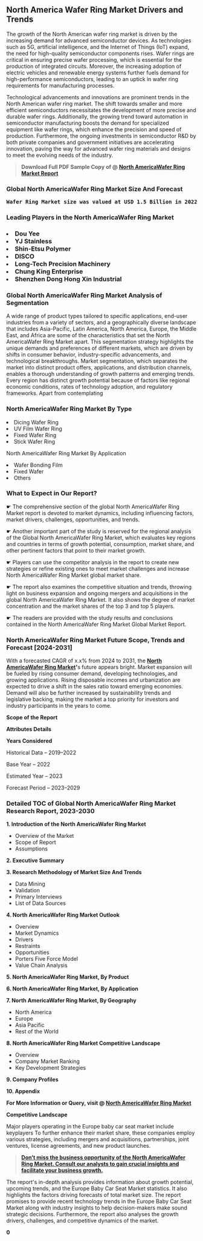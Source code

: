 <p><h2>North America Wafer Ring Market Drivers and Trends</h2><p>The growth of the North American wafer ring market is driven by the increasing demand for advanced semiconductor devices. As technologies such as 5G, artificial intelligence, and the Internet of Things (IoT) expand, the need for high-quality semiconductor components rises. Wafer rings are critical in ensuring precise wafer processing, which is essential for the production of integrated circuits. Moreover, the increasing adoption of electric vehicles and renewable energy systems further fuels demand for high-performance semiconductors, leading to an uptick in wafer ring requirements for manufacturing processes.</p><p>Technological advancements and innovations are prominent trends in the North American wafer ring market. The shift towards smaller and more efficient semiconductors necessitates the development of more precise and durable wafer rings. Additionally, the growing trend toward automation in semiconductor manufacturing boosts the demand for specialized equipment like wafer rings, which enhance the precision and speed of production. Furthermore, the ongoing investments in semiconductor R&D by both private companies and government initiatives are accelerating innovation, paving the way for advanced wafer ring materials and designs to meet the evolving needs of the industry.</p></p><blockquote id="" class=""><strong>Download Full PDF Sample Copy of @&nbsp;<a href="https://www.verifiedmarketreports.com/download-sample/?rid=227212&utm_source=GitHub-Jan&utm_medium=264" target="_blank">North AmericaWafer Ring Market Report</a>&nbsp;&nbsp;</strong></blockquote><h3 id="" class=""><strong>Global&nbsp;North AmericaWafer Ring Market Size And Forecast</strong></h3><pre class="reader-text-block__code-block"><strong>Wafer Ring Market size was valued at USD 1.5 Billion in 2022 and is projected to reach USD 3.2 Billion by 2030, growing at a CAGR of 10.2% from 2024 to 2030.</strong></pre><h3 id="" class="">Leading Players in the&nbsp;North AmericaWafer Ring Market</h3><h3 class=""></Li><Li>Dou Yee</Li><Li> YJ Stainless</Li><Li> Shin-Etsu Polymer</Li><Li> DISCO</Li><Li> Long-Tech Precision Machinery</Li><Li> Chung King Enterprise</Li><Li> Shenzhen Dong Hong Xin Industrial</h3><h3 id="" class="">Global&nbsp;North AmericaWafer Ring Market Analysis of Segmentation</h3><p id="" class="">A wide range of product types tailored to specific applications, end-user industries from a variety of sectors, and a geographically diverse landscape that includes Asia-Pacific, Latin America, North America, Europe, the Middle East, and Africa are some of the characteristics that set the North AmericaWafer Ring Market apart. This segmentation strategy highlights the unique demands and preferences of different markets, which are driven by shifts in consumer behavior, industry-specific advancements, and technological breakthroughs. Market segmentation, which separates the market into distinct product offers, applications, and distribution channels, enables a thorough understanding of growth patterns and emerging trends. Every region has distinct growth potential because of factors like regional economic conditions, rates of technology adoption, and regulatory frameworks. Apart from contemplating</p><h3 id="" class="">North AmericaWafer Ring Market&nbsp;By Type</h3><p></Li><Li>Dicing Wafer Ring</Li><Li> UV Film Wafer Ring</Li><Li> Fixed Wafer Ring</Li><Li> Stick Wafer Ring</p><div class="" data-test-id=""><p>North AmericaWafer Ring Market&nbsp;By Application</p></div><p class=""></Li><Li>Wafer Bonding Film</Li><Li> Fixed Wafer</Li><Li> Others</p><div class="" data-test-id=""><h3><span class="">What to Expect in Our Report?</span></h3></div><div class="" data-test-id=""><p><span class="">☛ The comprehensive section of the global North AmericaWafer Ring Market report is devoted to market dynamics, including influencing factors, market drivers, challenges, opportunities, and trends.</span></p></div><div class="" data-test-id=""><p><span class="">☛ Another important part of the study is reserved for the regional analysis of the Global North AmericaWafer Ring Market, which evaluates key regions and countries in terms of growth potential, consumption, market share, and other pertinent factors that point to their market growth.</span></p></div><div class="" data-test-id=""><p><span class="">☛ Players can use the competitor analysis in the report to create new strategies or refine existing ones to meet market challenges and increase North AmericaWafer Ring Market global market share.</span></p></div><div class="" data-test-id=""><p><span class="">☛ The report also examines the competitive situation and trends, throwing light on business expansion and ongoing mergers and acquisitions in the global North AmericaWafer Ring Market. It also shows the degree of market concentration and the market shares of the top 3 and top 5 players.</span></p></div><div class="" data-test-id=""><p><span class="">☛ The readers are provided with the study results and conclusions contained in the North AmericaWafer Ring Market Global Market Report.</span></p></div><div class="" data-test-id=""><h3><span class="">North AmericaWafer Ring Market Future Scope, Trends and Forecast [2024-2031]</span></h3></div><div class="" data-test-id=""><p><span class="">With a forecasted CAGR of x.x% from 2024 to 2031, the <strong><a href="https://www.verifiedmarketreports.com/download-sample/?rid=227212&utm_source=GitHub-Jan&utm_medium=264" target="_blank">North AmericaWafer Ring Market</a>'</strong>s future appears bright. Market expansion will be fueled by rising consumer demand, developing technologies, and growing applications. Rising disposable incomes and urbanization are expected to drive a shift in the sales ratio toward emerging economies. Demand will also be further increased by sustainability trends and legislative backing, making the market a top priority for investors and industry participants in the years to come.</span></p><p id="ember66" class="ember-view reader-text-block__paragraph"><strong>Scope of the Report</strong></p><p id="ember67" class="ember-view reader-text-block__paragraph"><strong>Attributes Details</strong></p><p id="ember68" class="ember-view reader-text-block__paragraph"><strong>Years Considered</strong></p><p id="ember69" class="ember-view reader-text-block__paragraph">Historical Data &ndash; 2019&ndash;2022</p><p id="ember70" class="ember-view reader-text-block__paragraph">Base Year &ndash; 2022</p><p id="ember71" class="ember-view reader-text-block__paragraph">Estimated Year &ndash; 2023</p><p id="ember72" class="ember-view reader-text-block__paragraph">Forecast Period &ndash; 2023&ndash;2029</p></div><h3 id="" class="">Detailed TOC of Global North AmericaWafer Ring Market Research Report, 2023-2030</h3><p id="" class=""><strong>1. Introduction of the North AmericaWafer Ring Market</strong></p><ul><li>Overview of the Market</li><li>Scope of Report</li><li>Assumptions</li></ul><p id="" class=""><strong>2. Executive Summary</strong></p><p id="" class=""><strong>3. Research Methodology of Market Size And Trends</strong></p><ul><li>Data Mining</li><li>Validation</li><li>Primary Interviews</li><li>List of Data Sources</li></ul><p id="" class=""><strong>4. North AmericaWafer Ring Market Outlook</strong></p><ul><li>Overview</li><li>Market Dynamics</li><li>Drivers</li><li>Restraints</li><li>Opportunities</li><li>Porters Five Force Model</li><li>Value Chain Analysis</li></ul><p id="" class=""><strong>5. North AmericaWafer Ring Market, By Product</strong></p><p id="" class=""><strong>6. North AmericaWafer Ring Market, By Application</strong></p><p id="" class=""><strong>7. North AmericaWafer Ring Market, By Geography</strong></p><ul><li>North America</li><li>Europe</li><li>Asia Pacific</li><li>Rest of the World</li></ul><p id="" class=""><strong>8. North AmericaWafer Ring Market Competitive Landscape</strong></p><ul><li>Overview</li><li>Company Market Ranking</li><li>Key Development Strategies</li></ul><p id="" class=""><strong>9. Company Profiles</strong></p><p id="" class=""><strong>10. Appendix</strong></p><p><strong>For More Information or Query, visit&nbsp;@ <a href="https://www.verifiedmarketreports.com/product/wafer-ring-market/" target="_blank">North AmericaWafer Ring Market</a></strong></p><p id="ember61" class="ember-view reader-text-block__paragraph"><strong>Competitive Landscape</strong></p><p id="ember62" class="ember-view reader-text-block__paragraph">Major players operating in the Europe baby car seat market include keyplayers To further enhance their market share, these companies employ various strategies, including mergers and acquisitions, partnerships, joint ventures, license agreements, and new product launches.</p><blockquote id="ember63" class="ember-view reader-text-block__blockquote"><strong><a href="https://www.verifiedmarketreports.com/download-sample/?rid=227212&utm_source=GitHub-Jan&utm_medium=264" target="_blank">Don&rsquo;t miss the business opportunity of the North AmericaWafer Ring Market. Consult our analysts to gain crucial insights and facilitate your business growth.</a></strong></blockquote><p id="ember64" class="ember-view reader-text-block__paragraph">The report's in-depth analysis provides information about growth potential, upcoming trends, and the Europe Baby Car Seat Market statistics. It also highlights the factors driving forecasts of total market size. The report promises to provide recent technology trends in the Europe Baby Car Seat Market along with industry insights to help decision-makers make sound strategic decisions. Furthermore, the report also analyses the growth drivers, challenges, and competitive dynamics of the market.</p><p class="ember-view reader-text-block__paragraph"><strong>0</strong></p>
